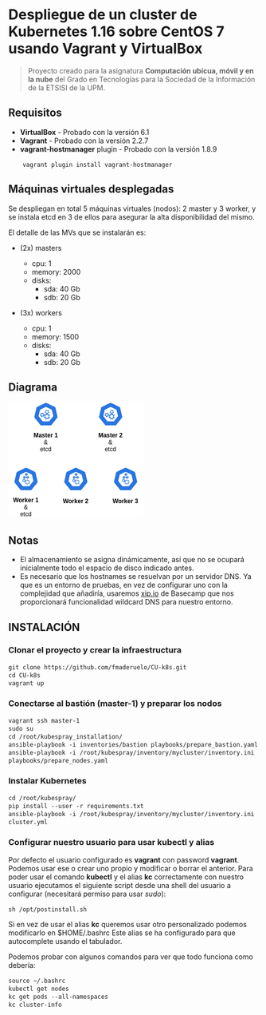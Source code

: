 # Despliegue de un cluster de Kubernetes 1.16 sobre CentOS 7 usando Vagrant y VirtualBox
>Proyecto creado para la asignatura **Computación ubícua, móvil y en la nube** del Grado en Tecnologías para la Sociedad de la Información de la ETSISI de la UPM.

## Requisitos
* **VirtualBox** - Probado con la versión 6.1
* **Vagrant** - Probado con la versión 2.2.7
* **vagrant-hostmanager** plugin - Probado con la versión 1.8.9
```
    vagrant plugin install vagrant-hostmanager
```

## Máquinas virtuales desplegadas
Se despliegan en total 5 máquinas virtuales (nodos): 2 master y 3 worker, y se instala etcd en 3 de ellos para asegurar la alta disponibilidad del mismo.

El detalle de las MVs que se instalarán es:

* (2x) masters
    * cpu: 1
    * memory: 2000
    * disks:
        * sda: 40 Gb
        * sdb: 20 Gb

* (3x) workers
    * cpu: 1
    * memory: 1500
    * disks:
        * sda: 40 Gb
        * sdb: 20 Gb


## Diagrama

![GitHub Logo](/images/Entorno.png)


## Notas

* El almacenamiento se asigna dinámicamente, así que no se ocupará inicialmente todo el espacio de disco indicado antes.
* Es necesario que los hostnames se resuelvan por un servidor DNS. Ya que es un entorno de pruebas, en vez de configurar uno con la complejidad que añadiría, usaremos [xip.io](http://xip.io) de Basecamp que nos proporcionará funcionalidad wildcard DNS para nuestro entorno.

## INSTALACIÓN
### Clonar el proyecto y crear la infraestructura
```
git clone https://github.com/fmaderuelo/CU-k8s.git
cd CU-k8s
vagrant up
```
### Conectarse al bastión (master-1) y preparar los nodos
```
vagrant ssh master-1
sudo su
cd /root/kubespray_installation/
ansible-playbook -i inventories/bastion playbooks/prepare_bastion.yaml 
ansible-playbook -i /root/kubespray/inventory/mycluster/inventory.ini playbooks/prepare_nodes.yaml 

```
### Instalar Kubernetes
```
cd /root/kubespray/
pip install --user -r requirements.txt
ansible-playbook -i /root/kubespray/inventory/mycluster/inventory.ini cluster.yml
```
### Configurar nuestro usuario para usar kubectl y alias
Por defecto el usuario configurado es **vagrant** con password **vagrant**. Podemos usar ese o crear uno propio y modificar o borrar el anterior.
Para poder usar el comando **kubectl** y el alias **kc** correctamente con nuestro usuario ejecutamos el siguiente script desde una shell del usuario a configurar (necesitará permiso para usar *sudo*):
```
sh /opt/postinstall.sh
```
Si en vez de usar el alias **kc** queremos usar otro personalizado podemos modificarlo en $HOME/.bashrc
Este alias se ha configurado para que autocomplete usando el tabulador.

Podemos probar con algunos comandos para ver que todo funciona como debería:
```
source ~/.bashrc
kubectl get nodes
kc get pods --all-namespaces
kc cluster-info
```